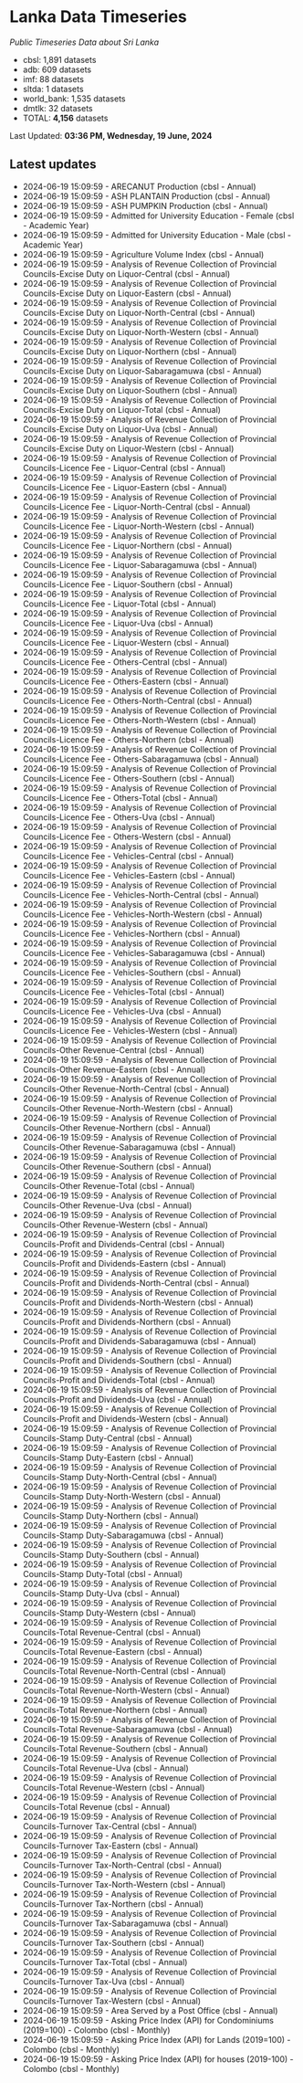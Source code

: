 # Lanka Data Timeseries
*Public Timeseries Data about Sri Lanka*

* cbsl: 1,891 datasets
* adb: 609 datasets
* imf: 88 datasets
* sltda: 1 datasets
* world_bank: 1,535 datasets
* dmtlk: 32 datasets
* TOTAL: **4,156** datasets

Last Updated: **03:36 PM, Wednesday, 19 June, 2024**

## Latest updates

* 2024-06-19 15:09:59 - ARECANUT Production (cbsl - Annual)
* 2024-06-19 15:09:59 - ASH PLANTAIN Production (cbsl - Annual)
* 2024-06-19 15:09:59 - ASH PUMPKIN Production (cbsl - Annual)
* 2024-06-19 15:09:59 - Admitted for University Education - Female (cbsl - Academic Year)
* 2024-06-19 15:09:59 - Admitted for University Education - Male (cbsl - Academic Year)
* 2024-06-19 15:09:59 - Agriculture Volume Index (cbsl - Annual)
* 2024-06-19 15:09:59 - Analysis of Revenue Collection of Provincial Councils-Excise Duty on Liquor-Central (cbsl - Annual)
* 2024-06-19 15:09:59 - Analysis of Revenue Collection of Provincial Councils-Excise Duty on Liquor-Eastern (cbsl - Annual)
* 2024-06-19 15:09:59 - Analysis of Revenue Collection of Provincial Councils-Excise Duty on Liquor-North-Central (cbsl - Annual)
* 2024-06-19 15:09:59 - Analysis of Revenue Collection of Provincial Councils-Excise Duty on Liquor-North-Western (cbsl - Annual)
* 2024-06-19 15:09:59 - Analysis of Revenue Collection of Provincial Councils-Excise Duty on Liquor-Northern (cbsl - Annual)
* 2024-06-19 15:09:59 - Analysis of Revenue Collection of Provincial Councils-Excise Duty on Liquor-Sabaragamuwa (cbsl - Annual)
* 2024-06-19 15:09:59 - Analysis of Revenue Collection of Provincial Councils-Excise Duty on Liquor-Southern (cbsl - Annual)
* 2024-06-19 15:09:59 - Analysis of Revenue Collection of Provincial Councils-Excise Duty on Liquor-Total (cbsl - Annual)
* 2024-06-19 15:09:59 - Analysis of Revenue Collection of Provincial Councils-Excise Duty on Liquor-Uva (cbsl - Annual)
* 2024-06-19 15:09:59 - Analysis of Revenue Collection of Provincial Councils-Excise Duty on Liquor-Western (cbsl - Annual)
* 2024-06-19 15:09:59 - Analysis of Revenue Collection of Provincial Councils-Licence Fee - Liquor-Central (cbsl - Annual)
* 2024-06-19 15:09:59 - Analysis of Revenue Collection of Provincial Councils-Licence Fee - Liquor-Eastern (cbsl - Annual)
* 2024-06-19 15:09:59 - Analysis of Revenue Collection of Provincial Councils-Licence Fee - Liquor-North-Central (cbsl - Annual)
* 2024-06-19 15:09:59 - Analysis of Revenue Collection of Provincial Councils-Licence Fee - Liquor-North-Western (cbsl - Annual)
* 2024-06-19 15:09:59 - Analysis of Revenue Collection of Provincial Councils-Licence Fee - Liquor-Northern (cbsl - Annual)
* 2024-06-19 15:09:59 - Analysis of Revenue Collection of Provincial Councils-Licence Fee - Liquor-Sabaragamuwa (cbsl - Annual)
* 2024-06-19 15:09:59 - Analysis of Revenue Collection of Provincial Councils-Licence Fee - Liquor-Southern (cbsl - Annual)
* 2024-06-19 15:09:59 - Analysis of Revenue Collection of Provincial Councils-Licence Fee - Liquor-Total (cbsl - Annual)
* 2024-06-19 15:09:59 - Analysis of Revenue Collection of Provincial Councils-Licence Fee - Liquor-Uva (cbsl - Annual)
* 2024-06-19 15:09:59 - Analysis of Revenue Collection of Provincial Councils-Licence Fee - Liquor-Western (cbsl - Annual)
* 2024-06-19 15:09:59 - Analysis of Revenue Collection of Provincial Councils-Licence Fee - Others-Central (cbsl - Annual)
* 2024-06-19 15:09:59 - Analysis of Revenue Collection of Provincial Councils-Licence Fee - Others-Eastern (cbsl - Annual)
* 2024-06-19 15:09:59 - Analysis of Revenue Collection of Provincial Councils-Licence Fee - Others-North-Central (cbsl - Annual)
* 2024-06-19 15:09:59 - Analysis of Revenue Collection of Provincial Councils-Licence Fee - Others-North-Western (cbsl - Annual)
* 2024-06-19 15:09:59 - Analysis of Revenue Collection of Provincial Councils-Licence Fee - Others-Northern (cbsl - Annual)
* 2024-06-19 15:09:59 - Analysis of Revenue Collection of Provincial Councils-Licence Fee - Others-Sabaragamuwa (cbsl - Annual)
* 2024-06-19 15:09:59 - Analysis of Revenue Collection of Provincial Councils-Licence Fee - Others-Southern (cbsl - Annual)
* 2024-06-19 15:09:59 - Analysis of Revenue Collection of Provincial Councils-Licence Fee - Others-Total (cbsl - Annual)
* 2024-06-19 15:09:59 - Analysis of Revenue Collection of Provincial Councils-Licence Fee - Others-Uva (cbsl - Annual)
* 2024-06-19 15:09:59 - Analysis of Revenue Collection of Provincial Councils-Licence Fee - Others-Western (cbsl - Annual)
* 2024-06-19 15:09:59 - Analysis of Revenue Collection of Provincial Councils-Licence Fee - Vehicles-Central (cbsl - Annual)
* 2024-06-19 15:09:59 - Analysis of Revenue Collection of Provincial Councils-Licence Fee - Vehicles-Eastern (cbsl - Annual)
* 2024-06-19 15:09:59 - Analysis of Revenue Collection of Provincial Councils-Licence Fee - Vehicles-North-Central (cbsl - Annual)
* 2024-06-19 15:09:59 - Analysis of Revenue Collection of Provincial Councils-Licence Fee - Vehicles-North-Western (cbsl - Annual)
* 2024-06-19 15:09:59 - Analysis of Revenue Collection of Provincial Councils-Licence Fee - Vehicles-Northern (cbsl - Annual)
* 2024-06-19 15:09:59 - Analysis of Revenue Collection of Provincial Councils-Licence Fee - Vehicles-Sabaragamuwa (cbsl - Annual)
* 2024-06-19 15:09:59 - Analysis of Revenue Collection of Provincial Councils-Licence Fee - Vehicles-Southern (cbsl - Annual)
* 2024-06-19 15:09:59 - Analysis of Revenue Collection of Provincial Councils-Licence Fee - Vehicles-Total (cbsl - Annual)
* 2024-06-19 15:09:59 - Analysis of Revenue Collection of Provincial Councils-Licence Fee - Vehicles-Uva (cbsl - Annual)
* 2024-06-19 15:09:59 - Analysis of Revenue Collection of Provincial Councils-Licence Fee - Vehicles-Western (cbsl - Annual)
* 2024-06-19 15:09:59 - Analysis of Revenue Collection of Provincial Councils-Other Revenue-Central (cbsl - Annual)
* 2024-06-19 15:09:59 - Analysis of Revenue Collection of Provincial Councils-Other Revenue-Eastern (cbsl - Annual)
* 2024-06-19 15:09:59 - Analysis of Revenue Collection of Provincial Councils-Other Revenue-North-Central (cbsl - Annual)
* 2024-06-19 15:09:59 - Analysis of Revenue Collection of Provincial Councils-Other Revenue-North-Western (cbsl - Annual)
* 2024-06-19 15:09:59 - Analysis of Revenue Collection of Provincial Councils-Other Revenue-Northern (cbsl - Annual)
* 2024-06-19 15:09:59 - Analysis of Revenue Collection of Provincial Councils-Other Revenue-Sabaragamuwa (cbsl - Annual)
* 2024-06-19 15:09:59 - Analysis of Revenue Collection of Provincial Councils-Other Revenue-Southern (cbsl - Annual)
* 2024-06-19 15:09:59 - Analysis of Revenue Collection of Provincial Councils-Other Revenue-Total (cbsl - Annual)
* 2024-06-19 15:09:59 - Analysis of Revenue Collection of Provincial Councils-Other Revenue-Uva (cbsl - Annual)
* 2024-06-19 15:09:59 - Analysis of Revenue Collection of Provincial Councils-Other Revenue-Western (cbsl - Annual)
* 2024-06-19 15:09:59 - Analysis of Revenue Collection of Provincial Councils-Profit and Dividends-Central (cbsl - Annual)
* 2024-06-19 15:09:59 - Analysis of Revenue Collection of Provincial Councils-Profit and Dividends-Eastern (cbsl - Annual)
* 2024-06-19 15:09:59 - Analysis of Revenue Collection of Provincial Councils-Profit and Dividends-North-Central (cbsl - Annual)
* 2024-06-19 15:09:59 - Analysis of Revenue Collection of Provincial Councils-Profit and Dividends-North-Western (cbsl - Annual)
* 2024-06-19 15:09:59 - Analysis of Revenue Collection of Provincial Councils-Profit and Dividends-Northern (cbsl - Annual)
* 2024-06-19 15:09:59 - Analysis of Revenue Collection of Provincial Councils-Profit and Dividends-Sabaragamuwa (cbsl - Annual)
* 2024-06-19 15:09:59 - Analysis of Revenue Collection of Provincial Councils-Profit and Dividends-Southern (cbsl - Annual)
* 2024-06-19 15:09:59 - Analysis of Revenue Collection of Provincial Councils-Profit and Dividends-Total (cbsl - Annual)
* 2024-06-19 15:09:59 - Analysis of Revenue Collection of Provincial Councils-Profit and Dividends-Uva (cbsl - Annual)
* 2024-06-19 15:09:59 - Analysis of Revenue Collection of Provincial Councils-Profit and Dividends-Western (cbsl - Annual)
* 2024-06-19 15:09:59 - Analysis of Revenue Collection of Provincial Councils-Stamp Duty-Central (cbsl - Annual)
* 2024-06-19 15:09:59 - Analysis of Revenue Collection of Provincial Councils-Stamp Duty-Eastern (cbsl - Annual)
* 2024-06-19 15:09:59 - Analysis of Revenue Collection of Provincial Councils-Stamp Duty-North-Central (cbsl - Annual)
* 2024-06-19 15:09:59 - Analysis of Revenue Collection of Provincial Councils-Stamp Duty-North-Western (cbsl - Annual)
* 2024-06-19 15:09:59 - Analysis of Revenue Collection of Provincial Councils-Stamp Duty-Northern (cbsl - Annual)
* 2024-06-19 15:09:59 - Analysis of Revenue Collection of Provincial Councils-Stamp Duty-Sabaragamuwa (cbsl - Annual)
* 2024-06-19 15:09:59 - Analysis of Revenue Collection of Provincial Councils-Stamp Duty-Southern (cbsl - Annual)
* 2024-06-19 15:09:59 - Analysis of Revenue Collection of Provincial Councils-Stamp Duty-Total (cbsl - Annual)
* 2024-06-19 15:09:59 - Analysis of Revenue Collection of Provincial Councils-Stamp Duty-Uva (cbsl - Annual)
* 2024-06-19 15:09:59 - Analysis of Revenue Collection of Provincial Councils-Stamp Duty-Western (cbsl - Annual)
* 2024-06-19 15:09:59 - Analysis of Revenue Collection of Provincial Councils-Total Revenue-Central (cbsl - Annual)
* 2024-06-19 15:09:59 - Analysis of Revenue Collection of Provincial Councils-Total Revenue-Eastern (cbsl - Annual)
* 2024-06-19 15:09:59 - Analysis of Revenue Collection of Provincial Councils-Total Revenue-North-Central (cbsl - Annual)
* 2024-06-19 15:09:59 - Analysis of Revenue Collection of Provincial Councils-Total Revenue-North-Western (cbsl - Annual)
* 2024-06-19 15:09:59 - Analysis of Revenue Collection of Provincial Councils-Total Revenue-Northern (cbsl - Annual)
* 2024-06-19 15:09:59 - Analysis of Revenue Collection of Provincial Councils-Total Revenue-Sabaragamuwa (cbsl - Annual)
* 2024-06-19 15:09:59 - Analysis of Revenue Collection of Provincial Councils-Total Revenue-Southern (cbsl - Annual)
* 2024-06-19 15:09:59 - Analysis of Revenue Collection of Provincial Councils-Total Revenue-Uva (cbsl - Annual)
* 2024-06-19 15:09:59 - Analysis of Revenue Collection of Provincial Councils-Total Revenue-Western (cbsl - Annual)
* 2024-06-19 15:09:59 - Analysis of Revenue Collection of Provincial Councils-Total Revenue (cbsl - Annual)
* 2024-06-19 15:09:59 - Analysis of Revenue Collection of Provincial Councils-Turnover Tax-Central (cbsl - Annual)
* 2024-06-19 15:09:59 - Analysis of Revenue Collection of Provincial Councils-Turnover Tax-Eastern (cbsl - Annual)
* 2024-06-19 15:09:59 - Analysis of Revenue Collection of Provincial Councils-Turnover Tax-North-Central (cbsl - Annual)
* 2024-06-19 15:09:59 - Analysis of Revenue Collection of Provincial Councils-Turnover Tax-North-Western (cbsl - Annual)
* 2024-06-19 15:09:59 - Analysis of Revenue Collection of Provincial Councils-Turnover Tax-Northern (cbsl - Annual)
* 2024-06-19 15:09:59 - Analysis of Revenue Collection of Provincial Councils-Turnover Tax-Sabaragamuwa (cbsl - Annual)
* 2024-06-19 15:09:59 - Analysis of Revenue Collection of Provincial Councils-Turnover Tax-Southern (cbsl - Annual)
* 2024-06-19 15:09:59 - Analysis of Revenue Collection of Provincial Councils-Turnover Tax-Total (cbsl - Annual)
* 2024-06-19 15:09:59 - Analysis of Revenue Collection of Provincial Councils-Turnover Tax-Uva (cbsl - Annual)
* 2024-06-19 15:09:59 - Analysis of Revenue Collection of Provincial Councils-Turnover Tax-Western (cbsl - Annual)
* 2024-06-19 15:09:59 - Area Served by a Post Office (cbsl - Annual)
* 2024-06-19 15:09:59 - Asking Price Index (API) for Condominiums (2019=100) - Colombo (cbsl - Monthly)
* 2024-06-19 15:09:59 - Asking Price Index (API) for Lands (2019=100) - Colombo (cbsl - Monthly)
* 2024-06-19 15:09:59 - Asking Price Index (API) for houses (2019-100) - Colombo (cbsl - Monthly)